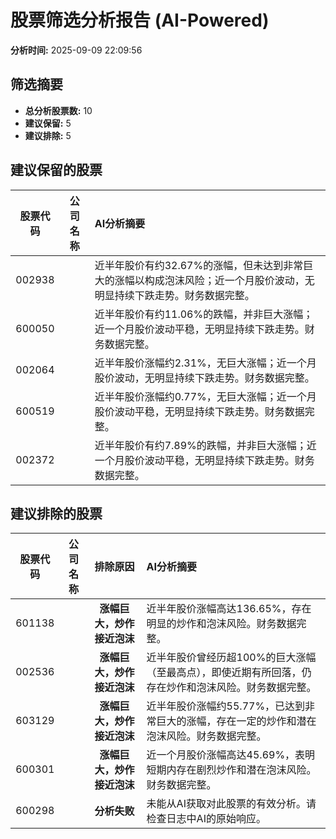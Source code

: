 # 股票筛选分析报告 (AI-Powered)

**分析时间:** 2025-09-09 22:09:56

## 筛选摘要

- **总分析股票数:** 10
- **建议保留:** 5
- **建议排除:** 5

## 建议保留的股票

| 股票代码 | 公司名称 | AI分析摘要 |
|:---:|:---:|:---|
| 002938 |  | 近半年股价有约32.67%的涨幅，但未达到非常巨大的涨幅以构成泡沫风险；近一个月股价波动，无明显持续下跌走势。财务数据完整。 |
| 600050 |  | 近半年股价有约11.06%的跌幅，并非巨大涨幅；近一个月股价波动平稳，无明显持续下跌走势。财务数据完整。 |
| 002064 |  | 近半年股价涨幅约2.31%，无巨大涨幅；近一个月股价波动，无明显持续下跌走势。财务数据完整。 |
| 600519 |  | 近半年股价涨幅约0.77%，无巨大涨幅；近一个月股价波动平稳，无明显持续下跌走势。财务数据完整。 |
| 002372 |  | 近半年股价有约7.89%的跌幅，并非巨大涨幅；近一个月股价波动平稳，无明显持续下跌走势。财务数据完整。 |

## 建议排除的股票

| 股票代码 | 公司名称 | 排除原因 | AI分析摘要 |
|:---:|:---:|:---:|:---|
| 601138 |  | **涨幅巨大，炒作接近泡沫** | 近半年股价涨幅高达136.65%，存在明显的炒作和泡沫风险。财务数据完整。 |
| 002536 |  | **涨幅巨大，炒作接近泡沫** | 近半年股价曾经历超100%的巨大涨幅（至最高点），即使近期有所回落，仍存在炒作和泡沫风险。财务数据完整。 |
| 603129 |  | **涨幅巨大，炒作接近泡沫** | 近半年股价涨幅约55.77%，已达到非常巨大的涨幅，存在一定的炒作和潜在泡沫风险。财务数据完整。 |
| 600301 |  | **涨幅巨大，炒作接近泡沫** | 近一个月股价涨幅高达45.69%，表明短期内存在剧烈炒作和潜在泡沫风险。财务数据完整。 |
| 600298 |  | **分析失败** | 未能从AI获取对此股票的有效分析。请检查日志中AI的原始响应。 |
